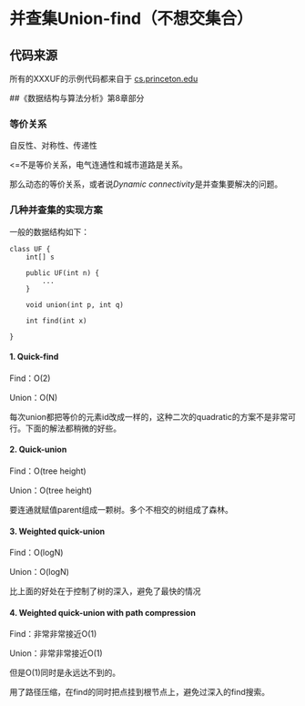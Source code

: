 # 并查集Union-find（不想交集合）

## 代码来源
所有的XXXUF的示例代码都来自于
[cs.princeton.edu](http://algs4.cs.princeton.edu/15uf/)

##《数据结构与算法分析》第8章部分

### 等价关系
自反性、对称性、传递性

<=不是等价关系，电气连通性和城市道路是关系。

那么动态的等价关系，或者说*Dynamic connectivity*是并查集要解决的问题。

### 几种并查集的实现方案

一般的数据结构如下：
```
class UF {
    int[] s

    public UF(int n) {
        ...
    }

    void union(int p, int q)

    int find(int x)

}
```

#### 1. Quick-find

Find：O(2)

Union：O(N)

每次union都把等价的元素id改成一样的，这种二次的quadratic的方案不是非常可行。下面的解法都稍微的好些。

#### 2. Quick-union

Find：O(tree height)

Union：O(tree height)

要连通就赋值parent组成一颗树。多个不相交的树组成了森林。

#### 3. Weighted quick-union

Find：O(logN)

Union：O(logN)

比上面的好处在于控制了树的深入，避免了最快的情况

#### 4. Weighted quick-union with path compression

Find：非常非常接近O(1)

Union：非常非常接近O(1)

但是O(1)同时是永远达不到的。

用了路径压缩，在find的同时把点挂到根节点上，避免过深入的find搜索。


